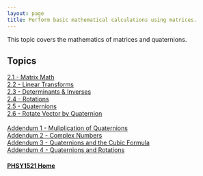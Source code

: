 ```yaml
---
layout: page
title: Perform basic mathematical calculations using matrices.
---
```

This topic covers the mathematics of matrices and quaternions.

## Topics
[2.1 - Matrix Math](matrix-math.md)<br>
[2.2 - Linear Transforms](transforms.md)<br>
[2.3 - Determinants & Inverses](determinants.md)<br>
[2.4 - Rotations](rotations.md)<br>
[2.5 - Quaternions](quaternions-01.md)<br>
[2.6 - Rotate Vector by Quaternion](quaternions-02.md)<br><br>
[Addendum 1 - Muliplication of Quaternions](quaternions-a01.md)<br>
[Addendum 2 - Complex Numbers](quaternions-a02.md)<br>
[Addendum 3 - Quaternions and the Cubic Formula](quaternions-a03.md)<br>
[Addendum 4 - Quaternions and Rotations](quaternions-a04.md)

#### [PHSY1521 Home](../)